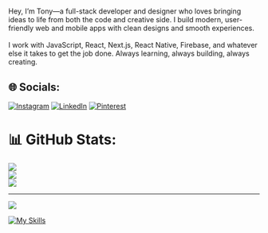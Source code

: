 # 
Hey, I’m Tony—a full-stack developer and designer who loves bringing ideas to life from both the code and creative side. I build modern, user-friendly web and mobile apps with clean designs and smooth experiences.<br><br>I work with JavaScript, React, Next.js, React Native, Firebase, and whatever else it takes to get the job done. Always learning, always building, always creating.


## 🌐 Socials:
[![Instagram](https://img.shields.io/badge/Instagram-%23E4405F.svg?logo=Instagram&logoColor=white)](https://instagram.com/tonymphomilanzi) [![LinkedIn](https://img.shields.io/badge/LinkedIn-%230077B5.svg?logo=linkedin&logoColor=white)](https://linkedin.com/in/tonymphomilanzi) [![Pinterest](https://img.shields.io/badge/Pinterest-%23E60023.svg?logo=Pinterest&logoColor=white)](https://pinterest.com/tonymphomilanzi) 
# 📊 GitHub Stats:
![](https://github-readme-stats.vercel.app/api?username=tonymphomilanzi&theme=ambient_gradient&hide_border=true&include_all_commits=false&count_private=false)<br/>
![](https://nirzak-streak-stats.vercel.app/?user=tonymphomilanzi&theme=ambient_gradient&hide_border=true)<br/>
![](https://github-readme-stats.vercel.app/api/top-langs/?username=tonymphomilanzi&theme=ambient_gradient&hide_border=true&include_all_commits=false&count_private=false&layout=compact)

---
[![](https://visitcount.itsvg.in/api?id=tonymphomilanzi&icon=0&color=0)](https://visitcount.itsvg.in)

<!-- Proudly created with GPRM ( https://gprm.itsvg.in ) -->

<!--
**tonymphomilanzi/tonymphomilanzi** is a ✨ _special_ ✨ repository because its `README.md` (this file) appears on your GitHub profile.

Here are some ideas to get you started:

- 🔭 I’m currently working on ...
- 🌱 I’m currently learning ...
- 👯 I’m looking to collaborate on ...
- 🤔 I’m looking for help with ...
- 💬 Ask me about ...
- 📫 How to reach me: ...
- 😄 Pronouns: ...
- ⚡ Fun fact: ...
-->

[![My Skills](https://skillicons.dev/icons?i=js,html,css,ts,py,react,nextjs,nodejs,mongodb,threejs,tensorflow,androidstudio,firebase,supabase,appwrite,ps,ai)](https://skillicons.dev)
